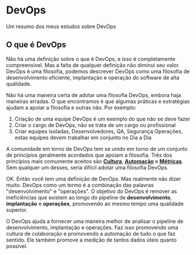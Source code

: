 # DevOps
Um resumo dos meus estudos sobre DevOps

## O que é DevOps

Não há uma definição sobre o que é DevOps, e isso é completamente compreensível. Mas a falta de qualquer definição não diminui seu valor. DevOps é uma filosofia, podemos descrever DevOps como uma filosofia de desenvolvimento eficiente, implantação e operação do software de alta qualidade.

Não há uma maneira certa de adotar uma filosofia DevOps, embora haja maneiras erradas. O que encontramos é que algumas práticas e estratégias ajudam a apoiar a filosofia e outras não. Por exemplo:

1. Criação de uma equipe DevOps é um exemplo do que não se deve fazer
2. Criar o cargo de DevOps, não se trata de um cargo ou profissional 
3. Criar equipes isoladas, Desenvolvedores, QA, Segurança Operações, estas equipes devem trabalhar em conjunto no Dia a Dia

A comunidade em torno de DevOps tem se unido em torno de um conjunto de princípios geralmente acordados que apoiam a filosofia. Três dos princípios mais comumente aceitos são **[Cultura](https://github.com/rperiago/DevOps/wiki/Cultura)**, **[Automação](https://github.com/rperiago/DevOps/wiki/Automação)** e **[Métricas](https://github.com/rperiago/DevOps/wiki/Métricas)**. Sem qualquer um desses, seria difícil adotar uma filosofia DevOps.

OK. Então você tem uma definição de DevOps. Mas realmente não dizer muito. DevOps como um termo é a combinação das palavras "desenvolvimento" e "operações". O objetivo do DevOps é remover as ineficiências que existem ao longo do pipeline de **desenvolvimento**, **implantação** e **operações**, promovendo ao mesmo tempo uma qualidade superior.

O DevOps ajuda a fornecer uma maneira melhor de analisar o pipeline de desenvolvimento, implantação e operações. Faz isso promovendo uma cultura de colaboração e promovendo a automação de tudo o que faz sentido. Ele também promove a medição de tantos dados úteis quanto possível.
